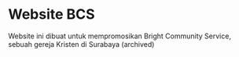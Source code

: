 # Website BCS
Website ini dibuat untuk mempromosikan Bright Community Service, sebuah gereja Kristen di Surabaya (archived)


